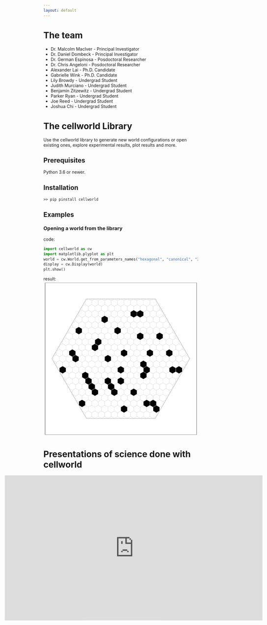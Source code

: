 ```yaml
---
layout: default
---
```


# The team
* Dr. Malcolm MacIver - Principal Investigator
* Dr. Daniel Dombeck - Principal Investigator
* Dr. German Espinosa - Posdoctoral Researcher
* Dr. Chris Angeloni - Posdoctoral Researcher
* Alexander Lai - Ph.D. Candidate
* Gabrielle Wink - Ph.D. Candidate
* Lily Browdy - Undergrad Student
* Judith Murciano - Undergrad Student
* Benjamin Zitzewitz - Undergrad Student
* Parker Ryan - Undergrad Student
* Joe Reed - Undergrad Student
* Joshua Chi - Undergrad Student

<!---
# Public datasets
1. [Mus Musculus in mid entropy environment (21_05)](https://www.google.com)
2. [Mus Musculus and Robot (aversive) in mid entropy environment (21_05)](https://www.google.com)
3. [Mus Musculus in open environment (00_00)](https://www.google.com)
4. [Peromyscus Maniculatus in mid entropy environment (21_05)](https://www.google.com)
5. [Peromyscus Maniculatus and Robot (aversive) in mid entropy environment (21_05)](https://www.google.com)
6. [Peromyscus Maniculatus environment (00_00)](https://www.google.com)
-->

# The cellworld Library
Use the cellworld library to generate new world configurations or open existing ones, explore experimental results, plot results and more.

## Prerequisites
Python 3.6 or newer.

## Installation
```shell
>> pip pinstall cellworld
```

## Examples

### Opening a world from the library
code:
```python
import cellworld as cw
import matplotlib.plyplot as plt
world = cw.World.get_from_parameters_names("hexagonal", "canonical", "21_05")
display = cw.Display(world)
plt.show()
```
result:
![world21_05](assets/img/21_05.png)

# Presentations of science done with cellworld
## Presentation on Nov 1 2023 to the Northwestern Institute on Complex Systems

<div style="text-align:center; transform: scale(1.5);">
  <iframe width="560" height="315" src="https://www.youtube.com/embed/your-video-code" frameborder="0" allowfullscreen></iframe>
</div>
